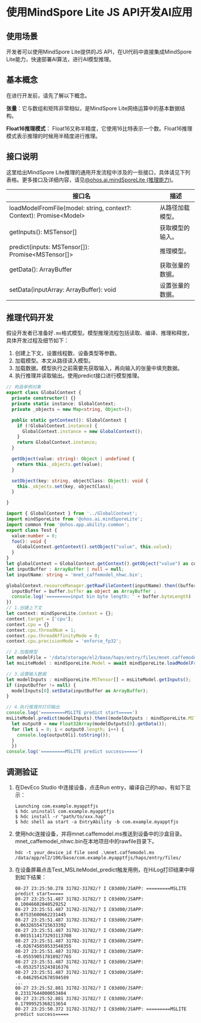 # 使用MindSpore Lite JS API开发AI应用

## 使用场景

开发者可以使用MindSpore Lite提供的JS API，在UI代码中直接集成MindSpore Lite能力，快速部署AI算法，进行AI模型推理。

## 基本概念

在进行开发前，请先了解以下概念。

**张量**：它与数组和矩阵非常相似，是MindSpore Lite网络运算中的基本数据结构。

**Float16推理模式**：  Float16又称半精度，它使用16比特表示一个数。Float16推理模式表示推理的时候用半精度进行推理。 

## 接口说明
这里给出MindSpore Lite推理的通用开发流程中涉及的一些接口，具体请见下列表格。更多接口及详细内容，请见[@ohos.ai.mindSporeLite (推理能力)](../reference/apis/js-apis-mindSporeLite.md)。

| 接口名        | 描述        |
| ------------------ | ----------------- |
|loadModelFromFile(model: string, context?: Context): Promise&lt;Model&gt;|从路径加载模型。|
|getInputs(): MSTensor[]|获取模型的输入。|
|predict(inputs: MSTensor[]): Promise&lt;MSTensor[]&gt;|推理模型。|
| getData(): ArrayBuffer                 | 获取张量的数据。 |
| setData(inputArray: ArrayBuffer): void | 设置张量的数据。 |

## 推理代码开发

假设开发者已准备好`.ms`格式模型。模型推理流程包括读取、编译、推理和释放，具体开发过程及细节如下：

1. 创建上下文，设置线程数、设备类型等参数。
2. 加载模型。本文从路径读入模型。
3. 加载数据。模型执行之前需要先获取输入，再向输入的张量中填充数据。
4. 执行推理并读取输出。使用predict接口进行模型推理。

```ts
// 构造单例对象
export class GlobalContext {
  private constructor() {}
  private static instance: GlobalContext;
  private _objects = new Map<string, Object>();

  public static getContext(): GlobalContext {
    if (!GlobalContext.instance) {
      GlobalContext.instance = new GlobalContext();
    }
    return GlobalContext.instance;
  }

  getObject(value: string): Object | undefined {
    return this._objects.get(value);
  }

  setObject(key: string, objectClass: Object): void {
    this._objects.set(key, objectClass);
  }

}
```

```ts
import { GlobalContext } from '../GlobalContext';
import mindSporeLite from '@ohos.ai.mindSporeLite';
import common from '@ohos.app.ability.common';
export class Test {
  value:number = 0;
  foo(): void {
    GlobalContext.getContext().setObject("value", this.value);
  }
}
let globalContext = GlobalContext.getContext().getObject("value") as common.UIAbilityContext;
let inputBuffer : ArrayBuffer | null = null;
let inputName: string = 'mnet_caffemodel_nhwc.bin';

globalContext.resourceManager.getRawFileContent(inputName).then((buffer : Uint8Array) => {
  inputBuffer = buffer.buffer as object as ArrayBuffer ;
  console.log('=========input bin byte length: ' + buffer.byteLength)
})
// 1.创建上下文
let context: mindSporeLite.Context = {};
context.target = ['cpu'];
context.cpu = {}
context.cpu.threadNum = 1;
context.cpu.threadAffinityMode = 0;
context.cpu.precisionMode = 'enforce_fp32';

// 2.加载模型
let modelFile = '/data/storage/el2/base/haps/entry/files/mnet.caffemodel.ms';
let msLiteModel : mindSporeLite.Model = await mindSporeLite.loadModelFromFile(modelFile, context);

// 3.设置输入数据
let modelInputs : mindSporeLite.MSTensor[] = msLiteModel.getInputs();
if (inputBuffer != null) {
  modelInputs[0].setData(inputBuffer as ArrayBuffer);
}

// 4.执行推理并打印输出
console.log('=========MSLITE predict start=====')
msLiteModel.predict(modelInputs).then((modelOutputs : mindSporeLite.MSTensor[]) => {
  let output0 = new Float32Array(modelOutputs[0].getData());
  for (let i = 0; i < output0.length; i++) {
    console.log(output0[i].toString());
  }
  })
console.log('=========MSLITE predict success=====')
```

## 调测验证

1. 在DevEco Studio 中连接设备，点击Run entry，编译自己的hap，有如下显示：

   ```shell
   Launching com.example.myapptfjs
   $ hdc uninstall com.example.myapptfjs
   $ hdc install -r "path/to/xxx.hap"
   $ hdc shell aa start -a EntryAbility -b com.example.myapptfjs
   ```

2. 使用hdc连接设备，并将mnet.caffemodel.ms推送到设备中的沙盒目录。mnet_caffemodel_nhwc.bin在本地项目中的rawfile目录下。

   ```shell
   hdc -t your_device_id file send .\mnet.caffemodel.ms /data/app/el2/100/base/com.example.myapptfjs/haps/entry/files/
   ```
3. 在设备屏幕点击Test_MSLiteModel_predict触发用例，在HiLog打印结果中得到如下结果：

   ```shell                                        
   08-27 23:25:50.278 31782-31782/? I C03d00/JSAPP: =========MSLITE predict start=====
   08-27 23:25:51.487 31782-31782/? I C03d00/JSAPP: 0.10046602040529252
   08-27 23:25:51.487 31782-31782/? I C03d00/JSAPP: 0.07535600662231445
   08-27 23:25:51.487 31782-31782/? I C03d00/JSAPP: 0.06326554715633392
   08-27 23:25:51.487 31782-31782/? I C03d00/JSAPP: 0.0015114173293113708
   08-27 23:25:51.487 31782-31782/? I C03d00/JSAPP: -0.026745859533548355
   08-27 23:25:51.487 31782-31782/? I C03d00/JSAPP: -0.055590517818927765
   08-27 23:25:51.487 31782-31782/? I C03d00/JSAPP: -0.05325715243816376
   08-27 23:25:51.487 31782-31782/? I C03d00/JSAPP: -0.04629542678594589
   ...
   08-27 23:25:52.881 31782-31782/? I C03d00/JSAPP: 0.23317644000053404
   08-27 23:25:52.881 31782-31782/? I C03d00/JSAPP: 0.17999525368213654
   08-27 23:25:50.372 31782-31782/? I C03d00/JSAPP: =========MSLITE predict success=====
   ```
